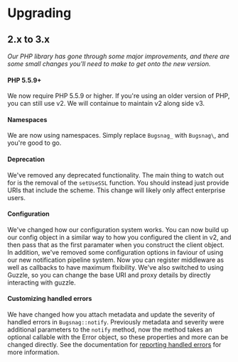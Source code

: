 Upgrading
=========


## 2.x to 3.x

*Our PHP library has gone through some major improvements, and there are some small changes you'll need to make to get onto the new version.*

#### PHP 5.5.9+

We now require PHP 5.5.9 or higher. If you're using an older version of PHP, you can still use v2. We will containue to maintain v2 along side v3.

#### Namespaces

We are now using namespaces. Simply replace `Bugsnag_` with `Bugsnag\`, and you're good to go.

#### Deprecation

We've removed any deprecated functionality. The main thing to watch out for is the removal of the `setUseSSL` function. You should instead just provide URIs that include the scheme. This change will likely only affect enterprise users.

#### Configuration

We've changed how our configuration system works. You can now build up our config object in a similar way to how you configured the client in v2, and then pass that as the first paramater when you construct the client object. In addition, we've removed some configuration options in faviour of using our new notification pipeline system. Now you can register middleware as well as callbacks to have maximum flxibility. We've also switched to using Guzzle, so you can change the base URI and proxy details by directly interacting with guzzle.

#### Customizing handled errors

We have changed how you attach metadata and update the severity of handled errors in `Bugsnag::notify`. Previously metadata and severity were additional parameters to the `notify` method, now the method takes an optional callable with the Error object, so these properties and more can be changed directly. See the documentation for [reporting handled errors](http://docs.bugsnag.com/platforms/php/other/reporting-handled-errors/) for more information.
